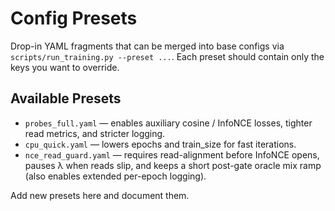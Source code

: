 # Config Presets

Drop-in YAML fragments that can be merged into base configs via `scripts/run_training.py --preset ...`.
Each preset should contain only the keys you want to override.

## Available Presets
- `probes_full.yaml` — enables auxiliary cosine / InfoNCE losses, tighter read metrics, and stricter logging.
- `cpu_quick.yaml` — lowers epochs and train_size for fast iterations.
- `nce_read_guard.yaml` — requires read-alignment before InfoNCE opens, pauses λ when reads slip, and keeps a short post-gate oracle mix ramp (also enables extended per-epoch logging).

Add new presets here and document them.
